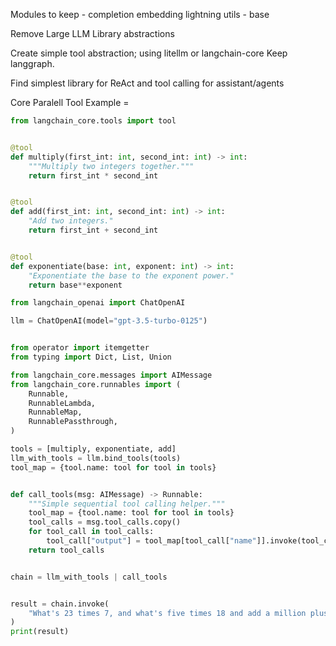 
Modules to keep -
  completion
  embedding
  lightning
  utils - base

Remove Large LLM Library abstractions

Create simple tool abstraction; using litellm or langchain-core
Keep langgraph.

Find simplest library for ReAct and tool calling for assistant/agents

Core Paralell Tool Example = 
```python
from langchain_core.tools import tool


@tool
def multiply(first_int: int, second_int: int) -> int:
    """Multiply two integers together."""
    return first_int * second_int


@tool
def add(first_int: int, second_int: int) -> int:
    "Add two integers."
    return first_int + second_int


@tool
def exponentiate(base: int, exponent: int) -> int:
    "Exponentiate the base to the exponent power."
    return base**exponent

from langchain_openai import ChatOpenAI

llm = ChatOpenAI(model="gpt-3.5-turbo-0125")


from operator import itemgetter
from typing import Dict, List, Union

from langchain_core.messages import AIMessage
from langchain_core.runnables import (
    Runnable,
    RunnableLambda,
    RunnableMap,
    RunnablePassthrough,
)

tools = [multiply, exponentiate, add]
llm_with_tools = llm.bind_tools(tools)
tool_map = {tool.name: tool for tool in tools}


def call_tools(msg: AIMessage) -> Runnable:
    """Simple sequential tool calling helper."""
    tool_map = {tool.name: tool for tool in tools}
    tool_calls = msg.tool_calls.copy()
    for tool_call in tool_calls:
        tool_call["output"] = tool_map[tool_call["name"]].invoke(tool_call["args"])
    return tool_calls


chain = llm_with_tools | call_tools


result = chain.invoke(
    "What's 23 times 7, and what's five times 18 and add a million plus a billion and cube thirty-seven"
)
print(result)
```
